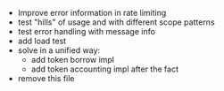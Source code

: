 * Improve error information in rate limiting
* test "hills" of usage and with different scope patterns
* test error handling with message info
* add load test
* solve in a unified way:
  * add token borrow impl
  * add token accounting impl after the fact
* remove this file
